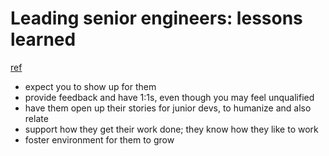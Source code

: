 # Leading senior engineers: lessons learned
[ref](https://leadingwithspoons.com/2020/08/27/leading-senior-engineers-lessons-learned/)

- expect you to show up for them
- provide feedback and have 1:1s, even though you may feel unqualified
- have them open up their stories for junior devs, to humanize and also relate
- support how they get their work done; they know how they like to work
- foster environment for them to grow